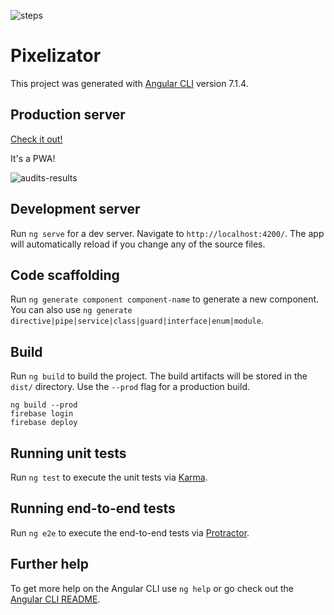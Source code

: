 ![steps](https://s2.gifyu.com/images/Webp.net-gifmakerd086505861ddfbfe.gif)

# Pixelizator

This project was generated with [Angular CLI](https://github.com/angular/angular-cli) version 7.1.4.

## Production server

[Check it out!](https://the-pixelizator.firebaseapp.com/)

It's a PWA!

![audits-results](https://i.imgur.com/S4pQWOS.png)

## Development server

Run `ng serve` for a dev server. Navigate to `http://localhost:4200/`. The app will automatically reload if you change any of the source files.

## Code scaffolding

Run `ng generate component component-name` to generate a new component. You can also use `ng generate directive|pipe|service|class|guard|interface|enum|module`.

## Build

Run `ng build` to build the project. The build artifacts will be stored in the `dist/` directory. Use the `--prod` flag for a production build.

```shell
ng build --prod
firebase login
firebase deploy
```

## Running unit tests

Run `ng test` to execute the unit tests via [Karma](https://karma-runner.github.io).

## Running end-to-end tests

Run `ng e2e` to execute the end-to-end tests via [Protractor](http://www.protractortest.org/).

## Further help

To get more help on the Angular CLI use `ng help` or go check out the [Angular CLI README](https://github.com/angular/angular-cli/blob/master/README.md).
